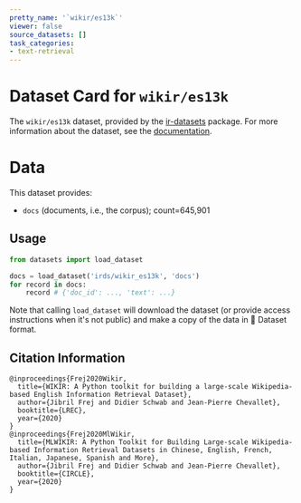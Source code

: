 ```yaml
---
pretty_name: '`wikir/es13k`'
viewer: false
source_datasets: []
task_categories:
- text-retrieval
---
```


# Dataset Card for `wikir/es13k`

The `wikir/es13k` dataset, provided by the [ir-datasets](https://ir-datasets.com/) package.
For more information about the dataset, see the [documentation](https://ir-datasets.com/wikir#wikir/es13k).

# Data

This dataset provides:
 - `docs` (documents, i.e., the corpus); count=645,901


## Usage

```python
from datasets import load_dataset

docs = load_dataset('irds/wikir_es13k', 'docs')
for record in docs:
    record # {'doc_id': ..., 'text': ...}

```

Note that calling `load_dataset` will download the dataset (or provide access instructions when it's not public) and make a copy of the
data in 🤗 Dataset format.

## Citation Information

```
@inproceedings{Frej2020Wikir,
  title={WIKIR: A Python toolkit for building a large-scale Wikipedia-based English Information Retrieval Dataset},
  author={Jibril Frej and Didier Schwab and Jean-Pierre Chevallet},
  booktitle={LREC},
  year={2020}
}
@inproceedings{Frej2020MlWikir,
  title={MLWIKIR: A Python Toolkit for Building Large-scale Wikipedia-based Information Retrieval Datasets in Chinese, English, French, Italian, Japanese, Spanish and More},
  author={Jibril Frej and Didier Schwab and Jean-Pierre Chevallet},
  booktitle={CIRCLE},
  year={2020}
}
```
